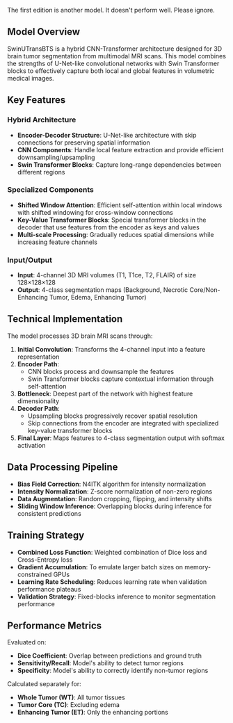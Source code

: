 The first edition is another model. It doesn't perform well. Please ignore.

## Model Overview

SwinUTransBTS is a hybrid CNN-Transformer architecture designed for 3D brain tumor segmentation from multimodal MRI scans. This model combines the strengths of U-Net-like convolutional networks with Swin Transformer blocks to effectively capture both local and global features in volumetric medical images.

## Key Features

### Hybrid Architecture
- **Encoder-Decoder Structure**: U-Net-like architecture with skip connections for preserving spatial information
- **CNN Components**: Handle local feature extraction and provide efficient downsampling/upsampling
- **Swin Transformer Blocks**: Capture long-range dependencies between different regions

### Specialized Components
- **Shifted Window Attention**: Efficient self-attention within local windows with shifted windowing for cross-window connections
- **Key-Value Transformer Blocks**: Special transformer blocks in the decoder that use features from the encoder as keys and values
- **Multi-scale Processing**: Gradually reduces spatial dimensions while increasing feature channels

### Input/Output
- **Input**: 4-channel 3D MRI volumes (T1, T1ce, T2, FLAIR) of size 128×128×128
- **Output**: 4-class segmentation maps (Background, Necrotic Core/Non-Enhancing Tumor, Edema, Enhancing Tumor)

## Technical Implementation

The model processes 3D brain MRI scans through:

1. **Initial Convolution**: Transforms the 4-channel input into a feature representation
2. **Encoder Path**:
   - CNN blocks process and downsample the features
   - Swin Transformer blocks capture contextual information through self-attention
3. **Bottleneck**: Deepest part of the network with highest feature dimensionality
4. **Decoder Path**:
   - Upsampling blocks progressively recover spatial resolution
   - Skip connections from the encoder are integrated with specialized key-value transformer blocks
5. **Final Layer**: Maps features to 4-class segmentation output with softmax activation

## Data Processing Pipeline

- **Bias Field Correction**: N4ITK algorithm for intensity normalization
- **Intensity Normalization**: Z-score normalization of non-zero regions
- **Data Augmentation**: Random cropping, flipping, and intensity shifts
- **Sliding Window Inference**: Overlapping blocks during inference for consistent predictions

## Training Strategy

- **Combined Loss Function**: Weighted combination of Dice loss and Cross-Entropy loss
- **Gradient Accumulation**: To emulate larger batch sizes on memory-constrained GPUs
- **Learning Rate Scheduling**: Reduces learning rate when validation performance plateaus
- **Validation Strategy**: Fixed-blocks inference to monitor segmentation performance

## Performance Metrics

Evaluated on:
- **Dice Coefficient**: Overlap between predictions and ground truth
- **Sensitivity/Recall**: Model's ability to detect tumor regions
- **Specificity**: Model's ability to correctly identify non-tumor regions

Calculated separately for:
- **Whole Tumor (WT)**: All tumor tissues
- **Tumor Core (TC)**: Excluding edema
- **Enhancing Tumor (ET)**: Only the enhancing portions
